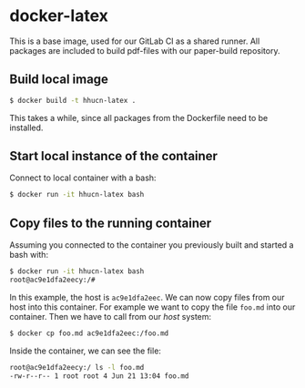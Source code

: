 # docker-latex

This is a base image, used for our GitLab CI as a shared runner. All packages
are included to build pdf-files with our paper-build repository.

## Build local image

```bash
$ docker build -t hhucn-latex .
```

This takes a while, since all packages from the Dockerfile need to be installed.

## Start local instance of the container

Connect to local container with a bash:

```bash
$ docker run -it hhucn-latex bash
```

## Copy files to the running container

Assuming you connected to the container you previously built and started a bash
with:

```bash
$ docker run -it hhucn-latex bash
root@ac9e1dfa2eecy:/#
```

In this example, the host is `ac9e1dfa2eec`. We can now copy files from our host
into this container. For example we want to copy the file `foo.md` into our
container. Then we have to call from our *host* system:

```bash
$ docker cp foo.md ac9e1dfa2eec:/foo.md
```

Inside the container, we can see the file:

```bash
root@ac9e1dfa2eecy:/ ls -l foo.md
-rw-r--r-- 1 root root 4 Jun 21 13:04 foo.md
```
